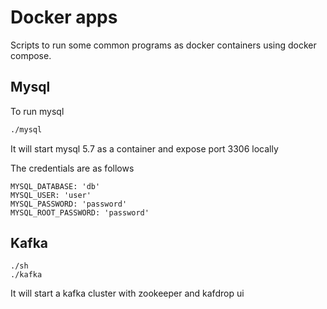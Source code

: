 # Docker apps

Scripts to run some common programs as docker containers using docker
compose.


## Mysql

To run mysql

```sh
./mysql
```

It will start mysql 5.7 as a container and expose port 3306 locally

The credentials are as follows

```
MYSQL_DATABASE: 'db'
MYSQL_USER: 'user'
MYSQL_PASSWORD: 'password'
MYSQL_ROOT_PASSWORD: 'password'
```

## Kafka


```
./sh
./kafka
```

It will start a kafka cluster with zookeeper and kafdrop ui
